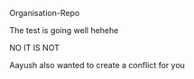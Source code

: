  Organisation-Repo

The test is going well hehehe


NO IT IS NOT

Aayush also wanted to create a conflict for you
